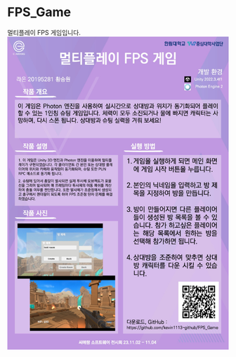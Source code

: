 # FPS_Game
멀티플레이 FPS 게임입니다.
![소프트웨어 전시회 판넬 이미지](https://github.com/kevin1113-github/FPS_Game/blob/master/1.jpeg)
